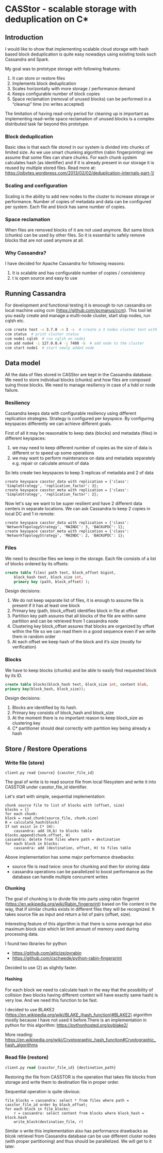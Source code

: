 # CASStor - scalable storage with deduplication on C*

## Introduction
I would like to show that implementing scalable cloud storage with hash based block deduplication 
is quite easy nowadays using existing tools such Cassandra and Spark. 

My goal was to prototype storage with following features:

1. It can store or restore files
2. Implements block deduplication
3. Scales horizontally with more storage / performance demand
4. Keeps configurable number of block copies
5. Space reclamation (removal of unused blocks) can be performed in a “cleanup” time (no writes accepted)

The limitation of having read-only period for cleaning up is important 
as implementing read-write space reclamation of unused blocks is a complex distributed task far beyond this prototype.

### Block deduplication
Basic idea is that each file stored in our system is divided into chunks of limited size. 
As we use smart chunking algorithm (rabin fingerprinting) we assume that some files can share chunks. 
For each chunk system calculates hash (as identifier) and if it is already present in our storage 
it is reused by multiple stored files.
Read more at: https://pibytes.wordpress.com/2013/02/02/deduplication-internals-part-1/

### Scaling and configuration
Scaling is the ability to add new nodes to the cluster to increase storage or performance.
Number of copies of metadata and data can be configured per system.
Each file and block has same number of copies.

### Space reclamation
When files are removed blocks of it are not used anymore. 
But same block (chunks) can be used by other files. 
So it is essential to safely remove blocks that are not used anymore at all.

### Why Cassandra?
I have decided for Apache Cassandra for following reasons:

1. It is scalable and has configurable number of copies / consistency
2. t is open source and easy to use

## Running Cassandra

For development and functional testing it is enoough to run cassandra on local machine using ccm (https://github.com/pcmanus/ccm).  This tool let you easily create and manage a multi-node cluster, start stop nodes, run cqlsh etc.

```bash
ccm create test -v 3.7.0 -n 3 -s  # create a 3 nodes cluster test with C* version 3.7.0 `
ccm status  # print cluster status
ccm node1 cqlsh  # run cqlsh on node1
ccm add node4 -i 127.0.0.4 -j 7400 -b  # add node to the cluster
ccm start node1  # start newly added node
```
## Data model

All the data of files stored in CASStor are kept in the Cassandra database. We need to store individual blocks (chunks) and how files are composed suing those blocks. We need to manage resiliency in case of a hdd or node failure.

### Resiliency

Cassandra keeps data with configurable resiliency using different replication strategies.
Strategy is configured per *keyspace*. 
By configuring keyspaces differently we can achieve different goals.

First of all it may be reasonable to keep data (blocks) and metadata (files) in different keyspaces:

1. we may need to keep different number of copies as the size of data is different or to speed up some operations
2. we may want to perform maintenance on data and metadata separately e.g. repair or calculate amount of data

So lets create two keyspaces to keep 3 replicas of metadata and 2 of data
```
create keyspace casstor_data with replication = {'class': 'SimpleStrategy', 'replication_factor': 3};
create keyspace casstor_meta with replication = {'class': 'SimpleStrategy', 'replication_factor': 2};
```
Now let's say we want to be super resilient and have 2 different data centers in separate locations.
We can ask Cassandra to keep 2 copies in local DC and 1 in remote:
```
create keyspace casstor_data with replication = {'class': 'NetworkTopologyStrategy', 'MAINDC': 3, 'BACKUPDC': 1};
create keyspace casstor_meta with replication = {'class': 'NetworkTopologyStrategy', 'MAINDC': 2, 'BACKUPDC': 1};
```

### Files
We need to describe files we keep in the storage. Each file consists of a list of blocks ordered by its offsets:
```sql
create table files( path text, block_offset bigint,
    block_hash text, block_size int,
    primary key (path, block_offset) );
```
Design decisions:

1. We do not keep separate list of files, it is enough to assume file is present if it has at least one block
2. Primary key (path, block_offset) identifies block in file at offset
3. Partition key path assures that all blocks of the file are within same partition and can be retrieved from 1 cassandra node
4. Clustering key block_offset assures that blocks are organized by offset within the file so we can read them in a good sequence even if we write them in random order
5. At each offset we keep hash of the block and it’s size (mostly for verification)

### Blocks

We have to keep blocks (chunks) and be able to easily find requested block by its ID.
```sql
create table blocks(block_hash text, block_size int, content blob, 
primary key(block_hash, block_size));
```
Design decisions:

1. Blocks are identified by its hash. 
2. Primary key consists of block_hash and block_size
3. At the moment there is no important reason to keep block_size as clustering key
4. C\* partitioner should deal correctly with partition key being already a hash

## Store / Restore Operations

### Write file (store)
```
client.py read {source} {casstor_file_id}
```
The goal of write is to read source file from local filesystem and write it into CASSTOR under casstor_file_id identifier.

Let's start with simple, sequential implementation:

```
chunk source file to list of blocks with (offset, size)
blocks = []
for each chunk:
block = read_chunk(source_file, chunk.size)
H = calculate_hash(block)
If not exist in C* (H):
	cassandra: add (H,b) to blocks table
blocks.append(chunk.offset, H)
cassandra: delete from files where path = destination
for each block in blocks:
	cassandra: add (destination, offset, H) to files table
```
Above implementation has some major performance drawbacks:

* source file is read twice: once for chunking and then for storing data
* cassandra operations can be parallelized to boost performance as the database can handle multiple concurrent writes

#### Chunking
The goal of chunking is to divide file into parts using rabin fingerint (https://en.wikipedia.org/wiki/Rabin_fingerprint) based on file content in the way, that if similar chunks exists in different files  they will be recognized. It takes source file as input and return a list of pairs (offset, size).  

Interesting feature of this algorithm is that there is some average but also maximum block size which let limit amount of memory used during processing data.

I found two libraries for python

* https://github.com/aitjcize/pyrabin
* https://github.com/cschwede/python-rabin-fingerprint

Decided to use (2) as slightly faster.

#### Hashing
For each block we need to calculate hash in the way that the possibility of collision (two blocks having different content will have exactly same hash) is very low. And we need this function to be fast.

I decided to use BLAKE2 (https://en.wikipedia.org/wiki/BLAKE_(hash_function)#BLAKE2)  algorithm mostly because I have not used it before.There is an implementation in python for this algorithm: https://pythonhosted.org/pyblake2/

More reading: https://en.wikipedia.org/wiki/Cryptographic_hash_function#Cryptographic_hash_algorithms

### Read file (restore)
```sql
client.py read {casstor_file_id} {destination_path}
```
Restoring the file from CASSTOR is the operation that takes file blocks from storage and write them to destination file in proper order.

Sequential operation is quite obvious:
```
file_blocks = cassandra: select * from files where path = casstor_file_id order by block_offset;
for each block in file_blocks:
    r = cassandra: select content from blocks where block_hash = block.hash
    write_block(destination_file, r)
```
Similar o write this implementation also has performance drawbacks as blcok retrievel from Cassandra database can be use different cluster nodes (with proper partitioning) and thus should be parallelized. We will get to it later.

